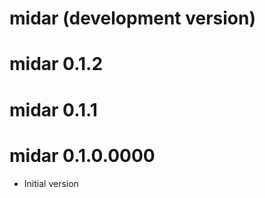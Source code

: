 # midar (development version)

# midar 0.1.2

# midar 0.1.1

# midar 0.1.0.0000

* Initial version

